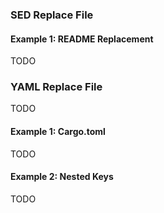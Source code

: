 ### SED Replace File

#### Example 1: README Replacement

TODO

### YAML Replace File

TODO

#### Example 1: Cargo.toml

TODO

#### Example 2: Nested Keys

TODO
